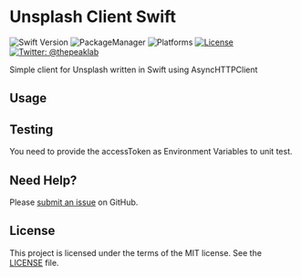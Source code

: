# Unsplash Client Swift

![Swift Version](https://img.shields.io/badge/Swift-5.1.2-orange.svg)
![PackageManager](https://img.shields.io/badge/PackageManager-SPM-brightgreen.svg?style=flat)
![Platforms](https://img.shields.io/badge/Platforms-iOS|macOS-yellow.svg?style=flat)
[![License](https://img.shields.io/badge/License-MIT-green.svg?style=flat)](https://github.com/thepeaklab/UnsplashClientSwift/blob/master/LICENSE)
[![Twitter: @thepeaklab](https://img.shields.io/badge/contact-@thepeaklab-009fee.svg?style=flat)](https://twitter.com/thepeaklab)

Simple client for Unsplash written in Swift using AsyncHTTPClient


## Usage


## Testing
 
 You need to provide the accessToken as Environment  Variables to unit test. 

## Need Help?

Please [submit an issue](https://github.com/thepeaklab/UnsplashClientSwift/issues) on GitHub.

## License

This project is licensed under the terms of the MIT license. See the [LICENSE](LICENSE) file.